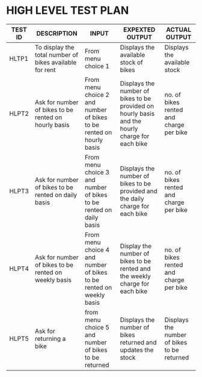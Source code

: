 # HIGH LEVEL TEST PLAN
| TEST ID | DESCRIPTION | INPUT | EXPEXTED OUTPUT | ACTUAL OUTPUT |
| -- | -- | -- | -- | -- |
| HLTP1 | To display the total number of bikes available for rent | From menu choice 1 | Displays the available stock of bikes | Displays the available stock |
| HLPT2 | Ask for number of bikes to be rented on hourly basis | From menu choice 2 and number of bikes to be rented on hourly basis | Displays the number of bikes to be provided on hourly basis and the hourly charge for each bike | no. of bikes rented and charge per bike |
| HLPT3 | Ask for number of bikes to be rented on daily basis | From menu choice 3 and number of bikes to be rented on daily basis | Displays the number of bikes to be provided and the daily charge for each bike | no. of bikes rented and charge per bike |
| HLPT4 | Ask for number of bikes to be rented on weekly basis | From menu choice 4 and number of bikes to be rented on weekly basis | Display the number of bikes to be rented and the weekly charge for each bike | no. of bikes rented and charge per bike |
| HLPT5 | Ask for returning a bike | from menu choice 5 and number of bikes to be returned | Displays the number of bikes returned and updates the stock | Displays the number of bikes to be returned |





